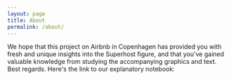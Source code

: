 ```yaml
---
layout: page
title: About
permalink: /about/
---
```


We hope that this project on Airbnb in Copenhagen has provided you with fresh and unique insights into the Superhost figure, and that you've gained valuable knowledge from studying the accompanying graphics and text. Best regards. Here's the link to our explanatory notebook: